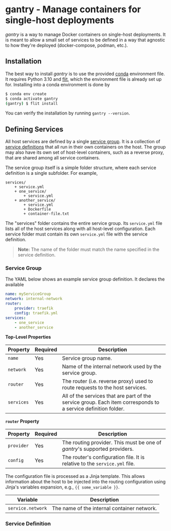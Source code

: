 # gantry - Manage containers for single-host deployments

*gantry* is a way to manage Docker containers on single-host deployments.  It is
meant to allow a small set of services to be defined in a way that agnostic to
how they're deployed (docker-compose, podman, etc.).

## Installation

The best way to install *gantry* is to use the provided
[conda](https://docs.conda.io/en/latest/) environment file.  It requires Python
3.10 and [flit](https://flit.pypa.io/en/latest/pyproject_toml.html), which the
environment file is already set up for.  Installing into a conda environment is
done by

```bash
$ conda env create
$ conda activate gantry
(gantry) $ flit install
```

You can verify the installation by running `gantry --version`.

## Defining Services

All host services are defined by a single [service group](#service-group).  It
is a collection of [service definitions](#service-definition) that all run in
their own containers on the host.  The group may also have its own set of
host-level containers, such as a reverse proxy, that are shared among all
service containers.

The service group itself is a simple folder structure, where each service
definition is a single subfolder.  For example,

```
services/
    + service.yml
    + one_service/
        + service.yml
    + another_service/
        + service.yml
        + Dockerfile
        + container-file.txt
```

The "services" folder contains the entire service group.  Its `service.yml` file
lists all of the host services along with all host-level configuration.  Each
service folder must contain its own `service.yml` file with the service
definition.

> **Note:** The name of the folder must match the name specified in the service
> definition.

### Service Group

The YAML below shows an example service group definition.  It declares the
available

```yaml
name: myServiceGroup
network: internal-network
router:
    provider: traefik
    config: traefik.yml
services:
    - one_service
    - another_service
```

**Top-Level Properties**

| Property   | Required | Description |
| ---------- | -------- | ----------- |
| `name`     | Yes      | Service group name. |
| `network`  | Yes      | Name of the internal network used by the service group. |
| `router`   | Yes      | The router (i.e. reverse proxy) used to route requests to the host services. |
| `services` | Yes      | All of the services that are part of the service group.  Each item corresponds to a service definition folder. |

**`router` Property**

| Property   | Required | Description |
| ---------- | -------- | ----------- |
| `provider` | Yes      | The routing provider.  This must be one of *gantry*'s supported providers. |
| `config`   | Yes      | The router's configuration file.  It is relative to the `service.yml` file. |

The configuration file is processed as a Jinja template.  This allows
information about the host to be injected into the routing configuration using
Jinja's variables expansion, e.g., `{{ some_variable }}`.

| Variable          | Description |
| ------------------| ----------- |
| `service.network` | The name of the internal container network. |

### Service Definition
